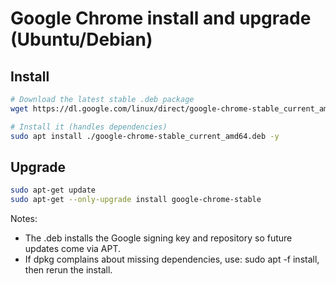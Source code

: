 # Google Chrome install and upgrade (Ubuntu/Debian)

## Install
```bash
# Download the latest stable .deb package
wget https://dl.google.com/linux/direct/google-chrome-stable_current_amd64.deb

# Install it (handles dependencies)
sudo apt install ./google-chrome-stable_current_amd64.deb -y
```

## Upgrade
```bash
sudo apt-get update
sudo apt-get --only-upgrade install google-chrome-stable
```

Notes:
- The .deb installs the Google signing key and repository so future updates come via APT.
- If dpkg complains about missing dependencies, use: sudo apt -f install, then rerun the install.
